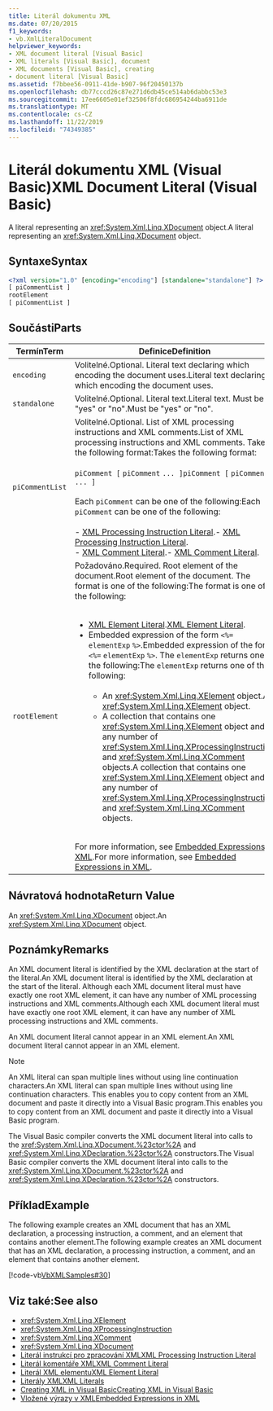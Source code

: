 ```yaml
---
title: Literál dokumentu XML
ms.date: 07/20/2015
f1_keywords:
- vb.XmlLiteralDocument
helpviewer_keywords:
- XML document literal [Visual Basic]
- XML literals [Visual Basic], document
- XML documents [Visual Basic], creating
- document literal [Visual Basic]
ms.assetid: f7bbee56-0911-41de-b907-96f20450137b
ms.openlocfilehash: db77cccd26c87e271d6db45ce514ab6dabbc53e3
ms.sourcegitcommit: 17ee6605e01ef32506f8fdc686954244ba6911de
ms.translationtype: MT
ms.contentlocale: cs-CZ
ms.lasthandoff: 11/22/2019
ms.locfileid: "74349385"
---
```

# <a name="xml-document-literal-visual-basic"></a><span data-ttu-id="95c25-102">Literál dokumentu XML (Visual Basic)</span><span class="sxs-lookup"><span data-stu-id="95c25-102">XML Document Literal (Visual Basic)</span></span>
<span data-ttu-id="95c25-103">A literal representing an <xref:System.Xml.Linq.XDocument> object.</span><span class="sxs-lookup"><span data-stu-id="95c25-103">A literal representing an <xref:System.Xml.Linq.XDocument> object.</span></span>  
  
## <a name="syntax"></a><span data-ttu-id="95c25-104">Syntaxe</span><span class="sxs-lookup"><span data-stu-id="95c25-104">Syntax</span></span>  
  
```xml  
<?xml version="1.0" [encoding="encoding"] [standalone="standalone"] ?>  
[ piCommentList ]  
rootElement  
[ piCommentList ]  
```  
  
## <a name="parts"></a><span data-ttu-id="95c25-105">Součásti</span><span class="sxs-lookup"><span data-stu-id="95c25-105">Parts</span></span>  
  
|<span data-ttu-id="95c25-106">Termín</span><span class="sxs-lookup"><span data-stu-id="95c25-106">Term</span></span>|<span data-ttu-id="95c25-107">Definice</span><span class="sxs-lookup"><span data-stu-id="95c25-107">Definition</span></span>|  
|---|---|  
|`encoding`|<span data-ttu-id="95c25-108">Volitelné.</span><span class="sxs-lookup"><span data-stu-id="95c25-108">Optional.</span></span> <span data-ttu-id="95c25-109">Literal text declaring which encoding the document uses.</span><span class="sxs-lookup"><span data-stu-id="95c25-109">Literal text declaring which encoding the document uses.</span></span>|  
|`standalone`|<span data-ttu-id="95c25-110">Volitelné.</span><span class="sxs-lookup"><span data-stu-id="95c25-110">Optional.</span></span> <span data-ttu-id="95c25-111">Literal text.</span><span class="sxs-lookup"><span data-stu-id="95c25-111">Literal text.</span></span> <span data-ttu-id="95c25-112">Must be "yes" or "no".</span><span class="sxs-lookup"><span data-stu-id="95c25-112">Must be "yes" or "no".</span></span>|  
|`piCommentList`|<span data-ttu-id="95c25-113">Volitelné.</span><span class="sxs-lookup"><span data-stu-id="95c25-113">Optional.</span></span> <span data-ttu-id="95c25-114">List of XML processing instructions and XML comments.</span><span class="sxs-lookup"><span data-stu-id="95c25-114">List of XML processing instructions and XML comments.</span></span> <span data-ttu-id="95c25-115">Takes the following format:</span><span class="sxs-lookup"><span data-stu-id="95c25-115">Takes the following format:</span></span><br /><br /> <span data-ttu-id="95c25-116">`piComment [` `piComment` `... ]`</span><span class="sxs-lookup"><span data-stu-id="95c25-116">`piComment [` `piComment` `... ]`</span></span><br /><br /> <span data-ttu-id="95c25-117">Each `piComment` can be one of the following:</span><span class="sxs-lookup"><span data-stu-id="95c25-117">Each `piComment` can be one of the following:</span></span><br /><br /> <span data-ttu-id="95c25-118">-   [XML Processing Instruction Literal](../../../visual-basic/language-reference/xml-literals/xml-processing-instruction-literal.md).</span><span class="sxs-lookup"><span data-stu-id="95c25-118">-   [XML Processing Instruction Literal](../../../visual-basic/language-reference/xml-literals/xml-processing-instruction-literal.md).</span></span><br /><span data-ttu-id="95c25-119">-   [XML Comment Literal](../../../visual-basic/language-reference/xml-literals/xml-comment-literal.md).</span><span class="sxs-lookup"><span data-stu-id="95c25-119">-   [XML Comment Literal](../../../visual-basic/language-reference/xml-literals/xml-comment-literal.md).</span></span>|  
|`rootElement`|<span data-ttu-id="95c25-120">Požadováno.</span><span class="sxs-lookup"><span data-stu-id="95c25-120">Required.</span></span> <span data-ttu-id="95c25-121">Root element of the document.</span><span class="sxs-lookup"><span data-stu-id="95c25-121">Root element of the document.</span></span> <span data-ttu-id="95c25-122">The format is one of the following:</span><span class="sxs-lookup"><span data-stu-id="95c25-122">The format is one of the following:</span></span><br /><br /> <ul><li><span data-ttu-id="95c25-123">[XML Element Literal](../../../visual-basic/language-reference/xml-literals/xml-element-literal.md).</span><span class="sxs-lookup"><span data-stu-id="95c25-123">[XML Element Literal](../../../visual-basic/language-reference/xml-literals/xml-element-literal.md).</span></span></li><li><span data-ttu-id="95c25-124">Embedded expression of the form `<%=` `elementExp` `%>`.</span><span class="sxs-lookup"><span data-stu-id="95c25-124">Embedded expression of the form `<%=` `elementExp` `%>`.</span></span> <span data-ttu-id="95c25-125">The `elementExp` returns one of the following:</span><span class="sxs-lookup"><span data-stu-id="95c25-125">The `elementExp` returns one of the following:</span></span><br /><br /> <ul><li><span data-ttu-id="95c25-126">An <xref:System.Xml.Linq.XElement> object.</span><span class="sxs-lookup"><span data-stu-id="95c25-126">An <xref:System.Xml.Linq.XElement> object.</span></span></li><li><span data-ttu-id="95c25-127">A collection that contains one <xref:System.Xml.Linq.XElement> object and any number of <xref:System.Xml.Linq.XProcessingInstruction> and <xref:System.Xml.Linq.XComment> objects.</span><span class="sxs-lookup"><span data-stu-id="95c25-127">A collection that contains one <xref:System.Xml.Linq.XElement> object and any number of <xref:System.Xml.Linq.XProcessingInstruction> and <xref:System.Xml.Linq.XComment> objects.</span></span></li></ul></li></ul><br /> <span data-ttu-id="95c25-128">For more information, see [Embedded Expressions in XML](../../../visual-basic/programming-guide/language-features/xml/embedded-expressions-in-xml.md).</span><span class="sxs-lookup"><span data-stu-id="95c25-128">For more information, see [Embedded Expressions in XML](../../../visual-basic/programming-guide/language-features/xml/embedded-expressions-in-xml.md).</span></span>|  
  
## <a name="return-value"></a><span data-ttu-id="95c25-129">Návratová hodnota</span><span class="sxs-lookup"><span data-stu-id="95c25-129">Return Value</span></span>  
 <span data-ttu-id="95c25-130">An <xref:System.Xml.Linq.XDocument> object.</span><span class="sxs-lookup"><span data-stu-id="95c25-130">An <xref:System.Xml.Linq.XDocument> object.</span></span>  
  
## <a name="remarks"></a><span data-ttu-id="95c25-131">Poznámky</span><span class="sxs-lookup"><span data-stu-id="95c25-131">Remarks</span></span>  
 <span data-ttu-id="95c25-132">An XML document literal is identified by the XML declaration at the start of the literal.</span><span class="sxs-lookup"><span data-stu-id="95c25-132">An XML document literal is identified by the XML declaration at the start of the literal.</span></span> <span data-ttu-id="95c25-133">Although each XML document literal must have exactly one root XML element, it can have any number of XML processing instructions and XML comments.</span><span class="sxs-lookup"><span data-stu-id="95c25-133">Although each XML document literal must have exactly one root XML element, it can have any number of XML processing instructions and XML comments.</span></span>  
  
 <span data-ttu-id="95c25-134">An XML document literal cannot appear in an XML element.</span><span class="sxs-lookup"><span data-stu-id="95c25-134">An XML document literal cannot appear in an XML element.</span></span>  
  
> [!NOTE]
> <span data-ttu-id="95c25-135">An XML literal can span multiple lines without using line continuation characters.</span><span class="sxs-lookup"><span data-stu-id="95c25-135">An XML literal can span multiple lines without using line continuation characters.</span></span> <span data-ttu-id="95c25-136">This enables you to copy content from an XML document and paste it directly into a Visual Basic program.</span><span class="sxs-lookup"><span data-stu-id="95c25-136">This enables you to copy content from an XML document and paste it directly into a Visual Basic program.</span></span>  
  
 <span data-ttu-id="95c25-137">The Visual Basic compiler converts the XML document literal into calls to the <xref:System.Xml.Linq.XDocument.%23ctor%2A> and <xref:System.Xml.Linq.XDeclaration.%23ctor%2A> constructors.</span><span class="sxs-lookup"><span data-stu-id="95c25-137">The Visual Basic compiler converts the XML document literal into calls to the <xref:System.Xml.Linq.XDocument.%23ctor%2A> and <xref:System.Xml.Linq.XDeclaration.%23ctor%2A> constructors.</span></span>  
  
## <a name="example"></a><span data-ttu-id="95c25-138">Příklad</span><span class="sxs-lookup"><span data-stu-id="95c25-138">Example</span></span>  
 <span data-ttu-id="95c25-139">The following example creates an XML document that has an XML declaration, a processing instruction, a comment, and an element that contains another element.</span><span class="sxs-lookup"><span data-stu-id="95c25-139">The following example creates an XML document that has an XML declaration, a processing instruction, a comment, and an element that contains another element.</span></span>  
  
 [!code-vb[VbXMLSamples#30](~/samples/snippets/visualbasic/VS_Snippets_VBCSharp/VbXMLSamples/VB/XMLSamples13.vb#30)]  
  
## <a name="see-also"></a><span data-ttu-id="95c25-140">Viz také:</span><span class="sxs-lookup"><span data-stu-id="95c25-140">See also</span></span>

- <xref:System.Xml.Linq.XElement>
- <xref:System.Xml.Linq.XProcessingInstruction>
- <xref:System.Xml.Linq.XComment>
- <xref:System.Xml.Linq.XDocument>
- [<span data-ttu-id="95c25-141">Literál instrukcí pro zpracování XML</span><span class="sxs-lookup"><span data-stu-id="95c25-141">XML Processing Instruction Literal</span></span>](../../../visual-basic/language-reference/xml-literals/xml-processing-instruction-literal.md)
- [<span data-ttu-id="95c25-142">Literál komentáře XML</span><span class="sxs-lookup"><span data-stu-id="95c25-142">XML Comment Literal</span></span>](../../../visual-basic/language-reference/xml-literals/xml-comment-literal.md)
- [<span data-ttu-id="95c25-143">Literál XML elementu</span><span class="sxs-lookup"><span data-stu-id="95c25-143">XML Element Literal</span></span>](../../../visual-basic/language-reference/xml-literals/xml-element-literal.md)
- [<span data-ttu-id="95c25-144">Literály XML</span><span class="sxs-lookup"><span data-stu-id="95c25-144">XML Literals</span></span>](../../../visual-basic/language-reference/xml-literals/index.md)
- [<span data-ttu-id="95c25-145">Creating XML in Visual Basic</span><span class="sxs-lookup"><span data-stu-id="95c25-145">Creating XML in Visual Basic</span></span>](../../../visual-basic/programming-guide/language-features/xml/creating-xml.md)
- [<span data-ttu-id="95c25-146">Vložené výrazy v XML</span><span class="sxs-lookup"><span data-stu-id="95c25-146">Embedded Expressions in XML</span></span>](../../../visual-basic/programming-guide/language-features/xml/embedded-expressions-in-xml.md)
